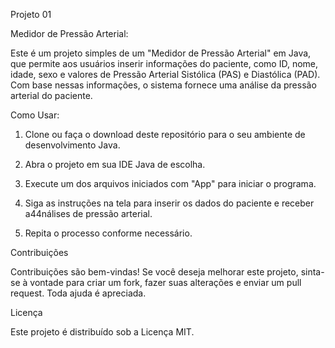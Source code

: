 Projeto 01

Medidor de Pressão Arterial:

Este é um projeto simples de um "Medidor de Pressão Arterial" em Java, que permite aos usuários inserir informações do paciente, como ID, nome, idade, sexo e valores de Pressão Arterial Sistólica (PAS) e Diastólica (PAD). Com base nessas informações, o sistema fornece uma análise da pressão arterial do paciente.

Como Usar:

1. Clone ou faça o download deste repositório para o seu ambiente de desenvolvimento Java.

2. Abra o projeto em sua IDE Java de escolha.

3. Execute um dos arquivos iniciados com "App" para iniciar o programa.

4. Siga as instruções na tela para inserir os dados do paciente e receber a44nálises de pressão arterial.

5. Repita o processo conforme necessário.

Contribuições

Contribuições são bem-vindas! Se você deseja melhorar este projeto, sinta-se à vontade para criar um fork, fazer suas alterações e enviar um pull request. Toda ajuda é apreciada.

Licença

Este projeto é distribuído sob a Licença MIT.

